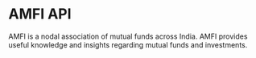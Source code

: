 # AMFI API
AMFI is a nodal association of mutual funds across India. AMFI provides useful knowledge and insights regarding mutual funds and investments.

